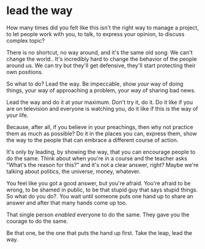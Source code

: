 
# lead the way

How many times did you felt like this isn't the right way to manage a project, to let people work with you, to talk, to express your opinion, to discuss complex topic?

There is no shortcut, no way around, and it's the same old song: We can't change the world..
It's incredibly hard to change the behavior of the people around us.
We can try but they'll get defensive, they'll start protecting their own positions.

So what to do? Lead the way.
Be impeccable, show _your_ way of doing things, your way of approaching a problem, your way of sharing bad news.

Lead the way and do it at your maximum. Don't try it, do it. Do it like if you are on television and everyone is watching you, do it like if this is the way of your life.

Because, after all, if you believe in your preachings, then why not practice them as much as possible? Do it in the places you can, express them, show the way to the people that can embrace a different course of action.

It's only by leading, by showing the way, that you can encourage people to do the same.
Think about when you're in a course and the teacher asks "What's the reason for this?" and it's not a clear answer, right? Maybe we're talking about politics, the universe, money, whatever.

You feel like you got a good answer, but you're afraid.
You're afraid to be wrong, to be shamed in public, to be that stupid guy that says stupid things.
So what do you do?.
You wait until someone puts one hand up to share an answer and after that many hands come up too.

That single person _enabled_ everyone to do the same. They gave you the courage to do the same.

Be that one, be the one that puts the hand up first.
Take the leap, lead the way.

